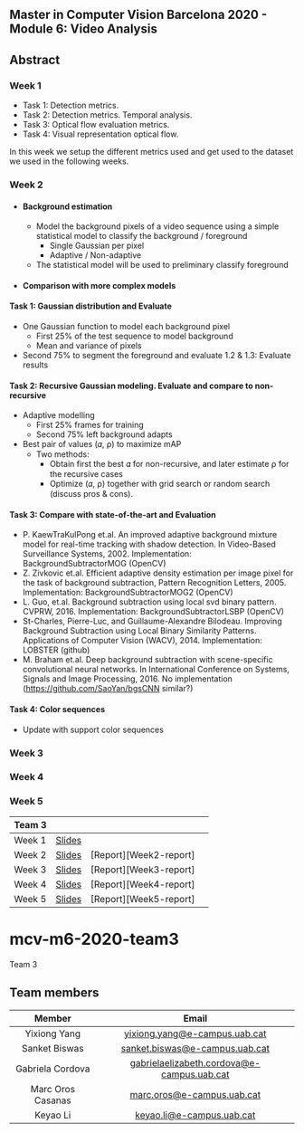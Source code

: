

## Master in Computer Vision Barcelona 2020 - Module 6: Video Analysis


## Abstract

### Week 1

* Task 1: Detection metrics.
* Task 2: Detection metrics. Temporal analysis.
* Task 3: Optical flow evaluation metrics.
* Task 4: Visual representation optical flow.


In this week we setup the different metrics used and get used to the dataset
we used in the following weeks. 

### Week 2
+ #### Background estimation
  + Model the background pixels of a video sequence using a simple statistical model to classify the background / foreground
    + Single Gaussian per pixel 
    + Adaptive / Non-adaptive 
  + The statistical model will be used to preliminary classify foreground
 + #### Comparison with more complex models 


#### Task 1: Gaussian distribution and Evaluate
+ One Gaussian function to model each background pixel
  + First 25% of the test sequence to model background
  + Mean and variance of pixels
+ Second 75% to segment the foreground and evaluate
1.2 & 1.3: Evaluate results

#### Task 2: Recursive Gaussian modeling. Evaluate and compare to non-recursive
+ Adaptive modelling
  + First 25% frames for training
  + Second 75% left background adapts
+ Best pair of values (𝛼, ⍴) to maximize mAP
  + Two methods:
    + Obtain first the best 𝛼 for non-recursive, and later estimate ⍴ for the recursive cases
    + Optimize (𝛼, ⍴) together with grid search or random search (discuss pros & cons).
#### Task 3: Compare with state-of-the-art and Evaluation
+ P. KaewTraKulPong et.al. An improved adaptive background mixture model for real-time tracking with shadow detection. In Video-Based Surveillance Systems, 2002. Implementation: BackgroundSubtractorMOG (OpenCV)
+ Z. Zivkovic et.al. Efficient adaptive density estimation per image pixel for the task of background subtraction, Pattern Recognition Letters, 2005. Implementation: BackgroundSubtractorMOG2 (OpenCV)
+ L. Guo, et.al. Background subtraction using local svd binary pattern. CVPRW, 2016. Implementation: BackgroundSubtractorLSBP (OpenCV)
+ St-Charles, Pierre-Luc, and Guillaume-Alexandre Bilodeau. Improving Background Subtraction using Local Binary Similarity Patterns. Applications of Computer Vision (WACV), 2014. Implementation: LOBSTER (github)
+ M. Braham et.al. Deep background subtraction with scene-specific convolutional neural networks. In International Conference on Systems, Signals and Image Processing, 2016. No implementation (https://github.com/SaoYan/bgsCNN similar?)

#### Task 4: Color sequences
+ Update with support color sequences


### Week 3

### Week 4

### Week 5




| Team  3  |                         |                      |                          |
|----------|:-----------------------:|:--------------------:|:------------------------:|
| Week 1   | [Slides][Week1-slides]  |   |
| Week 2   | [Slides][Week2-slides]  |  [Report][Week2-report]  |
| Week 3   | [Slides][Week3-slides]  |  [Report][Week3-report]  |
| Week 4   | [Slides][Week4-slides]  |  [Report][Week4-report]  |
| Week 5   | [Slides][Week5-slides]  |  [Report][Week5-report]  |



[Week1-slides]: https://docs.google.com/presentation/d/1AVxaY5epmUaZSwrJ3hu4xbOBTjpmJxgu0Pms7UMf96Q/edit#slide=id.p

[Week2-slides]: 
[team3-report]: 

[Week3-slides]: 
[team4-report]: 

[Week4-slides]: 
[team5-report]: 

[Week5-slides]: 
[team6-report]:



# mcv-m6-2020-team3
Team 3
## Team members

|      Member     |           Email          |
|:---------------:|:------------------------:|
|  Yixiong Yang| yixiong.yang@e-campus.uab.cat |
|     Sanket Biswas   |    sanket.biswas@e-campus.uab.cat   |
|  Gabriela Cordova |    gabrielaelizabeth.cordova@e-campus.uab.cat    |
| Marc Oros Casanas  |marc.oros@e-campus.uab.cat |
| Keyao Li | keyao.li@e-campus.uab.cat|

